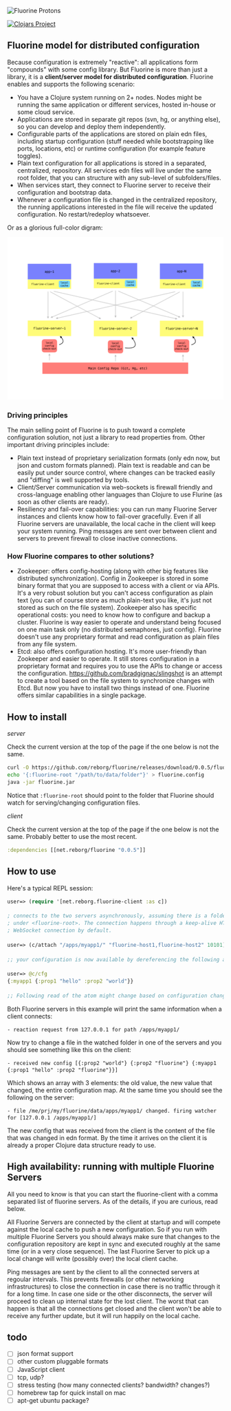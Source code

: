 ![Fluorine Protons](https://dl.dropboxusercontent.com/u/1740372/fluorine.png)

[![Clojars Project](https://img.shields.io/clojars/v/net.reborg/fluorine.svg)](https://clojars.org/net.reborg/fluorine)

## Fluorine model for distributed configuration

Because configuration is extremely "reactive": all applications form "compounds" with some config library. But Fluorine is more than just a library, it is a **client/server model for distributed configuration**. Fluorine enables and supports the following scenario:

* You have a Clojure system running on 2+ nodes. Nodes might be running the same application or different services, hosted in-house or some cloud service.
* Applications are stored in separate git repos (svn, hg, or anything else), so you can develop and deploy them independently.
* Configurable parts of the applications are stored on plain edn files, including startup configuration (stuff needed while bootstrapping like ports, locations, etc) or runtime configuration (for example feature toggles).
* Plain text configuration for all applications is stored in a separated, centralized, repository. All services edn files will live under the same root folder, that you can structure with any sub-level of subfolders/files.
* When services start, they connect to Fluorine server to receive their configuration and bootstrap data.
* Whenever a configuration file is changed in the centralized repository, the running applications interested in the file will receive the updated configuration. No restart/redeploy whatsoever.

Or as a glorious full-color digram:

![Fluorine Diagram](https://github.com/reborg/fluorine/blob/master/docs/diagram.jpeg)

### Driving principles

The main selling point of Fluorine is to push toward a complete configuration solution, not just a library to read properties from. Other important driving principles include:

* Plain text instead of proprietary serialization formats (only edn now, but json and custom formats planned). Plain text is readable and can be easily put under source control, where changes can be tracked easily and "diffing" is well supported by tools.
* Client/Server communication via web-sockets is firewall friendly and cross-language enabling other languages than Clojure to use Flurine (as soon as other clients are ready).
* Resiliency and fail-over capabilities: you can run many Fluorine Server instances and clients know how to fail-over gracefully. Even if all Fluorine servers are unavailable, the local cache in the client will keep your system running. Ping messages are sent over between client and servers to prevent firewall to close inactive connections.

### How Fluorine compares to other solutions?

* Zookeeper: offers config-hosting (along with other big features like distributed synchronization). Config in Zookeeper is stored in some binary format that you are supposed to access with a client or via APIs. It's a very robust solution but you can't access configuration as plain text (you can of course store as much plain-text you like, it's just not stored as such on the file system). Zookeeper also has specific operational costs: you need to know how to configure and backup a cluster. Fluorine is way easier to operate and understand being focused on one main task only (no distributed semaphores, just config). Fluorine doesn't use any proprietary format and read configuration as plain files from any file system.
* Etcd: also offers configuration hosting. It's more user-friendly than Zookeeper and easier to operate. It still stores configuration in a proprietary format and requires you to use the APIs to change or access the configuration. https://github.com/bradgignac/slingshot is an attempt to create a tool based on the file system to synchronize changes with Etcd. But now you have to install two things instead of one. Fluorine offers similar capabilities in a single package.

## How to install

*server*

Check the current version at the top of the page if the one below is not the same.

```bash
curl -O https://github.com/reborg/fluorine/releases/download/0.0.5/fluorine.jar
echo '{:fluorine-root "/path/to/data/folder"}' > fluorine.config
java -jar fluorine.jar
```

Notice that `:fluorine-root` should point to the folder that Fluorine should watch for serving/changing configuration files.

*client*

Check the current version at the top of the page if the one below is not the same. Probably better to use the most recent.

```clojure
:dependencies [[net.reborg/fluorine "0.0.5"]]
```

## How to use

Here's a typical REPL session:

```clojure
user=> (require '[net.reborg.fluorine-client :as c])

; connects to the two servers asynchronously, assuming there is a folder /apps/myapp1
; under <fluorine-root>. The connection happens through a keep-alive HTTP
; WebSocket connection by default.

user=> (c/attach "/apps/myapp1/" "fluorine-host1,fluorine-host2" 10101)

;; your configuration is now available by dereferencing the following atom:

user=> @c/cfg
{:myapp1 {:prop1 "hello" :prop2 "world"}}

;; Following read of the atom might change based on configuration changes.
```

Both Fluorine servers in this example will print the same information when a client connects:

    - reaction request from 127.0.0.1 for path /apps/myapp1/

Now try to change a file in the watched folder in one of the servers and you should see something like this on the client:

    - received new config [{:prop2 "world"} {:prop2 "fluorine"} {:myapp1 {:prop1 "hello" :prop2 "fluorine"}}]

Which shows an array with 3 elements: the old value, the new value that changed, the entire configuration map. At the same time you should see the following on the server:

    - file /me/prj/my/fluorine/data/apps/myapp1/ changed. firing watcher for [127.0.0.1 /apps/myapp1/]

The new config that was received from the client is the content of the file that was changed in edn format. By the time it arrives on the client it is already a proper Clojure data structure ready to use.

## High availability: running with multiple Fluorine Servers

All you need to know is that you can start the fluorine-client with a comma separated list of fluorine servers. As of the details, if you are curious, read below.

All Fluorine Servers are connected by the client at startup and will compete against the local cache to push a new configuration. So if you run with multiple Fluorine Servers you should always make sure that changes to the configuration repository are kept in sync and executed roughly at the same time (or in a very close sequence). The last Fluorine Server to pick up a local change will write (possibly over) the local client cache.

Ping messages are sent by the client to all the connected servers at regoular intervals. This prevents firewalls (or other networking infrastructures) to close the connection in case there is no traffic through it for a long time. In case one side or the other disconnects, the server will proceed to clean up internal state for the lost client. The worst that can happen is that all the connections get closed and the client won't be able to receive any further update, but it will run happily on the local cache.

## todo

* [ ] json format support
* [ ] other custom pluggable formats
* [ ] JavaScript client
* [ ] tcp, udp?
* [ ] stress testing (how many connected clients? bandwidth? changes?)
* [ ] homebrew tap for quick install on mac
* [ ] apt-get ubuntu package?
